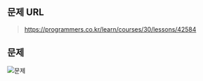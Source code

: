 ## 문제 URL
> https://programmers.co.kr/learn/courses/30/lessons/42584
## 문제
![문제](https://user-images.githubusercontent.com/26268498/79432088-4db3a780-8006-11ea-8580-7e566df2dddd.PNG)


